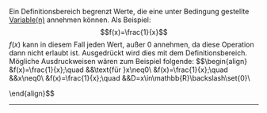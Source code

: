 Ein Definitionsbereich begrenzt Werte, die eine unter Bedingung gestellte [Variable(n)](Variable(n).md) annehmen können. Als Beispiel:
$$f(x)=\frac{1}{x}$$
$f(x)$ kann in diesem Fall jeden Wert, außer 0 annehmen, da diese Operation dann nicht erlaubt ist. Ausgedrückt wird dies mit dem Definitionsbereich.
Mögliche Ausdruckweisen wären zum Beispiel folgende:
$$\begin{align}
&f(x)=\frac{1}{x};\quad &&\text{für }x\neq0\\
&f(x)=\frac{1}{x};\quad &&x\neq0\\
&f(x)=\frac{1}{x};\quad &&D=x\in\mathbb{R}\backslash\set{0}\\

\end{align}$$

---